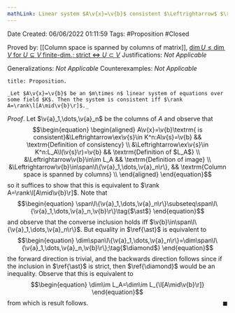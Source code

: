 ```yaml
---
mathLink: Linear system $A\v{x}=\v{b}$ consistent $\Leftrightarrow$ $\rank A=\rank\l[A\mid\v{b}\r]$
---
```


<div class="topSpace"></div>

Date Created: 06/06/2022 01:11:59
Tags: #Proposition #Closed

Proved by: [[Column space is spanned by columns of matrix]], [$\dim U\leq\dim V$ for $U\subseteq V$ finite-dim.; strict $\Leftrightarrow$ $U\subset V$](Dimension%20of%20subspace%20less%20than%20dimension%20of%20vector%20space%20(finite-dim.;%20strict%20iff%20proper).md)
Justifications: _Not Applicable_

Generalizations: _Not Applicable_
Counterexamples: _Not Applicable_

``` ad-Proposition
title: Proposition.

_Let $A\v{x}=\v{b}$ be an $m\times n$ linear system of equations over some field $K$. Then the system is consistent iff $\rank A=\rank\l[A\mid\v{b}\r]$._

```

_Proof_. Let $\v{a}_1,\dots,\v{a}_n$ be the columns of $A$ and observe that
$$\begin{equation}
    \begin{aligned}
        A\v{x}=\v{b}\textrm{ is consistent}&\Leftrightarrow\ex\v{s}\in K^n:A\v{s}=\v{b} && \textrm{Definition of consistency} \\
        &\Leftrightarrow\ex\v{s}\in K^n:L_A\l(\v{s}\r)=\v{b} && \textrm{Definition of $L_A$} \\
        &\Leftrightarrow\v{b}\in\im L_A && \textrm{Definition of image} \\
        &\Leftrightarrow\v{b}\in\span\l\{\v{a}_1,\dots,\v{a}_n\r\}, && \textrm{Column space is spanned by columns} \\
    \end{aligned}
\end{equation}$$
so it suffices to show that this is equivalent to $\rank A=\rank\l[A\mid\v{b}\r]$. Note that
$$\begin{equation}
    \span\l\{\v{a}_1,\dots,\v{a}_n\r\}\subseteq\span\l\{\v{a}_1,\dots,\v{a}_n,\v{b}\r\}\tag{$\ast$}
\end{equation}$$
and observe that the converse inclusion holds iff $\v{b}\in\span\l\{\v{a}_1,\dots,\v{a}_n\r\}$. But equality in $\ref{\ast}$ is equivalent to
$$\begin{equation}
    \dim\span\l\{\v{a}_1,\dots,\v{a}_n\r\}=\dim\span\l\{\v{a}_1,\dots,\v{a}_n,\v{b}\r\};\tag{$\diamond$}
\end{equation}$$
the forward direction is trivial, and the backwards direction follows since if the inclusion in $\ref{\ast}$ is strict, then $\ref{\diamond}$ would be an inequality. Observe that this is equivalent to
$$\begin{equation}
    \dim\im L_A=\dim\im L_{\l[A\mid\v{b}\r]}
\end{equation}$$
from which is result follows.<span style="float:right;">$\blacksquare$</span>
